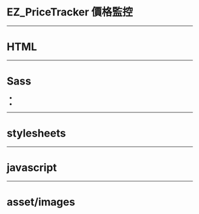 # EZ_PriceTracker 價格監控
-------------
# HTML

-------------
# Sass
- 
- 

-------------
# stylesheets


-------------
# javascript

-------------
# asset/images
